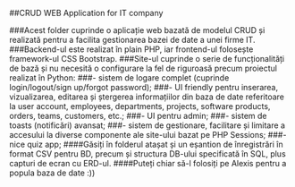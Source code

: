 ##CRUD WEB Application for IT company

###Acest folder cuprinde o aplicație web bazată de modelul CRUD și realizată pentru a facilita gestionarea bazei de date a unei firme IT.
###Backend-ul este realizat în plain PHP, iar frontend-ul folosește framework-ul CSS Bootstrap.
###Site-ul cuprinde o serie de funcționalități de bază și nu necesită o configurare la fel de riguroasă precum proiectul realizat în Python:
###- sistem de logare complet (cuprinde login/logout/sign up/forgot password);
###- UI friendly pentru inserarea, vizualizarea, editarea și ștergerea informațiilor din baza de date referitoare la user account, employees, departments, projects, software products, orders, teams, customers, etc.;
###- UI pentru admin;
###- sistem de toasts (notificări) avansat;
###- sistem de gestionare, facilitare și limitare a accesului la diverse componente ale site-ului bazat pe PHP Sessions;
###- nice quiz app;
####Găsiți în folderul atașat și un eșantion de înregistrări în format CSV pentru BD, precum și structura DB-ului specificată în SQL, plus capturi de ecran cu ERD-ul.
####Puteți chiar să-l folosiți pe Alexis pentru a popula baza de date :))